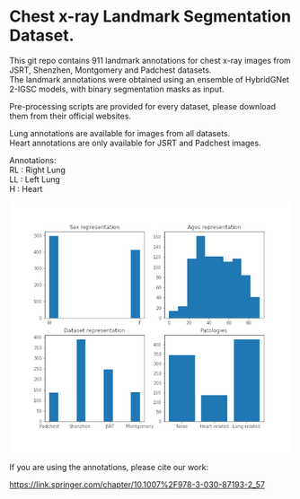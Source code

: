 # Chest x-ray Landmark Segmentation Dataset.

This git repo contains 911 landmark annotations for chest x-ray images from JSRT, Shenzhen, Montgomery and Padchest datasets.\
The landmark annotations were obtained using an ensemble of HybridGNet 2-IGSC models, with binary segmentation masks as input.

Pre-processing scripts are provided for every dataset, please download them from their official websites. 

Lung annotations are available for images from all datasets. \
Heart annotations are only available for JSRT and Padchest images.

Annotations:\
RL : Right Lung\
LL : Left Lung\
H : Heart


![workflow](figs/info.png)

If you are using the annotations, please cite our work:

https://link.springer.com/chapter/10.1007%2F978-3-030-87193-2_57